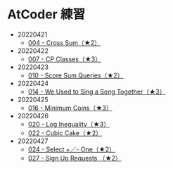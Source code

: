 # AtCoder 練習

- 20220421
  - [004 - Cross Sum（★2）](https://atcoder.jp/contests/typical90/tasks/typical90_d)
- 20220422
  - [007 - CP Classes（★3）](https://atcoder.jp/contests/typical90/tasks/typical90_g)
- 20220423
  - [010 - Score Sum Queries（★2）](https://atcoder.jp/contests/typical90/tasks/typical90_j)
- 20220424
  - [014 - We Used to Sing a Song Together（★3）](https://atcoder.jp/contests/typical90/tasks/typical90_n)
- 20220425
  - [016 - Minimum Coins（★3）](https://atcoder.jp/contests/typical90/tasks/typical90_p)
- 20220426
  - [020 - Log Inequality（★3）](https://atcoder.jp/contests/typical90/tasks/typical90_t)
  - [022 - Cubic Cake（★2）](https://atcoder.jp/contests/typical90/tasks/typical90_v)
- 20220427
  - [024 - Select +／- One（★2）](https://atcoder.jp/contests/typical90/tasks/typical90_x)
  - [027 - Sign Up Requests （★2）](https://atcoder.jp/contests/typical90/tasks/typical90_aa)

